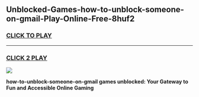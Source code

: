 
## Unblocked-Games-how-to-unblock-someone-on-gmail-Play-Online-Free-8huf2
<h3>
<a href="https://premium76.site?title=how-to-unblock-someone-on-gmail&ref=26A">CLICK TO PLAY</a></h3>
<hr>

<h3>
<a href="https://premium76.site?title=how-to-unblock-someone-on-gmail&ref=26A">CLICK 2 PLAY</a>
  
</h3>

<a href="https://premium76.site?title=how-to-unblock-someone-on-gmail&ref=26A"><img src="https://clearcache.store/games.png"></a>


**how-to-unblock-someone-on-gmail games unblocked: Your Gateway to Fun and Accessible Online Gaming**
